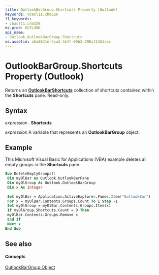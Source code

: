 ```yaml
---
title: OutlookBarGroup.Shortcuts Property (Outlook)
keywords: vbaol11.chm326
f1_keywords:
- vbaol11.chm326
ms.prod: OUTLOOK
api_name:
- Outlook.OutlookBarGroup.Shortcuts
ms.assetid: a6a5031e-4ca2-4b4f-00b3-298af2361cec
---
```



# OutlookBarGroup.Shortcuts Property (Outlook)

Returns an  **[OutlookBarShortcuts](outlookbarshortcuts-object-outlook.md)** collection of shortcuts contained within the **Shortcuts** pane. Read-only.


## Syntax

 _expression_ . **Shortcuts**

 _expression_ A variable that represents an **OutlookBarGroup** object.


## Example

This Microsoft Visual Basic for Applications (VBA) example deletes all empty groups in the  **Shortcuts** pane.


```vb
Sub DeleteEmptyGroups() 
 Dim myOlBar As Outlook.OutlookBarPane 
 Dim myOlGroup As Outlook.OutlookBarGroup 
 Dim x As Integer 
 
 Set myOlBar = Application.ActiveExplorer.Panes.Item("OutlookBar") 
 For x = myOlBar.Contents.Groups.Count To 1 Step -1 
 Set myOlGroup = myOlBar.Contents.Groups.Item(x) 
 If myOlGroup.Shortcuts.Count = 0 Then 
 myOlBar.Contents.Groups.Remove x 
 End If 
 Next x 
End Sub
```


## See also


#### Concepts


[OutlookBarGroup Object](outlookbargroup-object-outlook.md)

